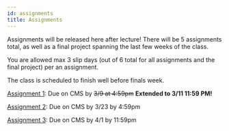 ```yaml
---
id: assignments
title: Assignments
---
```


Assignments will be released here after lecture! There will be 5 assignments total,
as well as a final project spanning the last few weeks of the class.

You are allowed max 3 slip days (out of 6 total for all assignments and the final project) per an assignment.

The class is scheduled to finish well before finals week.

[Assignment 1](/docs/assignment1): Due on CMS by ~~3/9 at 4:59pm~~ **Extended to 3/11 11:59 PM!**

[Assignment 2](/docs/assignment2): Due on CMS by 3/23 by 4:59pm

[Assignment 3](/docs/assignment3): Due on CMS by 4/1 by 11:59pm

